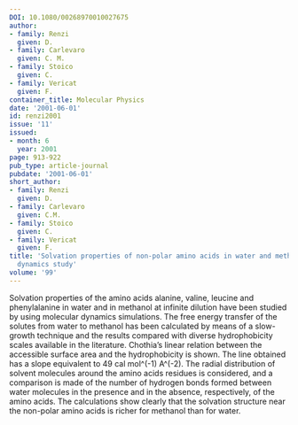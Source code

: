 ```yaml
---
DOI: 10.1080/00268970010027675
author:
- family: Renzi
  given: D.
- family: Carlevaro
  given: C. M.
- family: Stoico
  given: C.
- family: Vericat
  given: F.
container_title: Molecular Physics
date: '2001-06-01'
id: renzi2001
issue: '11'
issued:
- month: 6
  year: 2001
page: 913-922
pub_type: article-journal
pubdate: '2001-06-01'
short_author:
- family: Renzi
  given: D.
- family: Carlevaro
  given: C.M.
- family: Stoico
  given: C.
- family: Vericat
  given: F.
title: 'Solvation properties of non-polar amino acids in water and methanol: a molecular
  dynamics study'
volume: '99'
---
```

Solvation properties of the amino acids alanine, valine, leucine and phenylalanine in water and in methanol at infinite dilution have been studied by using molecular dynamics simulations. The free energy transfer of the solutes from water to methanol has been calculated by means of a slow-growth technique and the results compared with diverse hydrophobicity scales available in the literature. Chothia&#8217;s linear relation between the accessible surface area and the hydrophobicity is shown. The line obtained has a slope equivalent to 49 cal mol\^(-1) A\^(-2). The radial distribution of solvent molecules around the amino acids residues is considered, and a comparison is made of the number of hydrogen bonds formed between water molecules in the presence and in the absence, respectively, of the amino acids. The calculations show clearly that the solvation structure near the non-polar amino acids is richer for methanol than for water.
